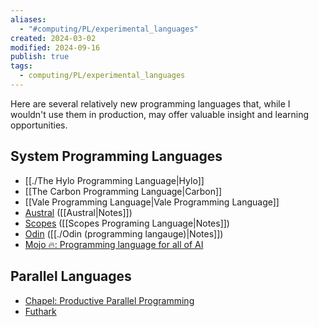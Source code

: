 ```yaml
---
aliases:
  - "#computing/PL/experimental_languages"
created: 2024-03-02
modified: 2024-09-16
publish: true
tags:
  - computing/PL/experimental_languages
---
```

Here are several relatively new programming languages that, while I wouldn't use them in production, may offer valuable insight and learning opportunities.
## System Programming Languages
- [[./The Hylo Programming Language|Hylo]]
- [[The Carbon Programming Language|Carbon]]
- [[Vale Programming Language|Vale Programming Language]]
- [Austral](https://github.com/austral/austral) ([[Austral|Notes]])
- [Scopes](https://sr.ht/~duangle/scopes/) ([[Scopes Programing Language|Notes]])
- [Odin](https://odin-lang.org/) ([[./Odin (programming langauge)|Notes]])
- [Mojo 🔥: Programming language for all of AI](https://www.modular.com/max/mojo)

## Parallel Languages
- [Chapel: Productive Parallel Programming](https://chapel-lang.org/)
- [Futhark](https://futhark-lang.org/)